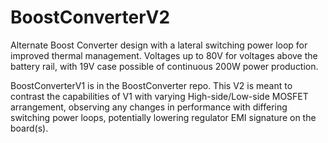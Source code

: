 # BoostConverterV2
Alternate Boost Converter design with a lateral switching power loop for improved thermal management. Voltages up to 80V for voltages above the battery rail, with 19V case possible of continuous 200W power production.

BoostConverterV1 is in the BoostConverter repo. This V2 is meant to contrast the capabilities of V1 with varying High-side/Low-side MOSFET arrangement, observing any changes in performance with differing switching power loops, potentially lowering regulator EMI signature on the board(s).
